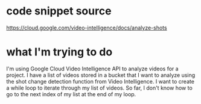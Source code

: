 # code snippet source
https://cloud.google.com/video-intelligence/docs/analyze-shots

# what I'm trying to do
I'm using Google Cloud Video Intelligence API to analyze videos for a project. I have a list of videos stored in a bucket that I want to analyze using the shot change detection function from Video Intelligence. I want to create a while loop to iterate through my list of videos. So far, I don't know how to go to the next index of my list at the end of my loop.
